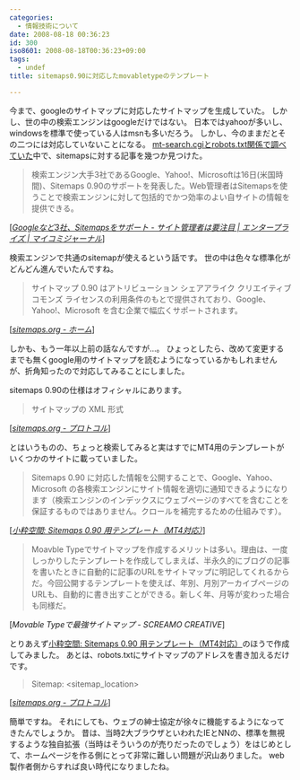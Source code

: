 ```yaml
---
categories:
  - 情報技術について
date: 2008-08-18 00:36:23
id: 300
iso8601: 2008-08-18T00:36:23+09:00
tags:
  - undef
title: sitemaps0.90に対応したmovabletypeのテンプレート

---
```


<p>今まで、googleのサイトマップに対応したサイトマップを生成していた。
しかし、世の中の検索エンジンはgoogleだけではない。
日本ではyahooが多いし、windowsを標準で使っている人はmsnも多いだろう。
しかし、今のままだとその二つには対応していないことになる。
<a href="http://www.nishimiyahara.net/2008/08/17/131943">mt-search.cgiとrobots.txt関係で調べていた</a>中で、sitemapsに対する記事を幾つか見つけた。</p>

<blockquote cite="http://journal.mycom.co.jp/news/2006/11/16/340.html" title="Googleなど3社、Sitemapsをサポート - サイト管理者は要注目 | エンタープライズ | マイコミジャーナル" class="blockquote"><p>検索エンジン大手3社であるGoogle、Yahoo!、Microsoftは16日(米国時間)、Sitemaps 0.90のサポートを発表した。Web管理者はSitemapsを使うことで検索エンジンに対して包括的でかつ効率のよい自サイトの情報を提供できる。</p></blockquote>

<div class="cite">[<cite><a href="http://news.mynavi.jp/news/2006/11/16/340.html">Googleなど3社、Sitemapsをサポート - サイト管理者は要注目 | エンタープライズ | マイコミジャーナル</a></cite>]</div>

<p>検索エンジンで共通のsitemapが使えるという話です。
世の中は色々な標準化がどんどん進んでいたんですね。</p>

<blockquote cite="http://www.sitemaps.org/ja/" title="sitemaps.org - ホーム" class="blockquote"><p>サイトマップ 0.90 はアトリビューション シェアアライク クリエイティブ コモンズ ライセンスの利用条件のもとで提供されており、Google、Yahoo!、Microsoft を含む企業で幅広くサポートされます。</p></blockquote>

<div class="cite">[<cite><a href="http://www.sitemaps.org/ja/">sitemaps.org - ホーム</a></cite>]</div>

<p>しかも、もう一年以上前の話なんですが&#133;。
ひょっとしたら、改めて変更するまでも無くgoogle用のサイトマップを読むようになっているかもしれませんが、折角知ったので対応してみることにしました。</p>

<p>
sitemaps 0.90の仕様はオフィシャルにあります。</p>

<blockquote cite="http://www.sitemaps.org/ja/protocol.php" title="sitemaps.org - プロトコル" class="blockquote"><p>サイトマップの XML 形式</p></blockquote>

<div class="cite">[<cite><a href="http://www.sitemaps.org/ja/protocol.html">sitemaps.org - プロトコル</a></cite>]</div>

<p>とはいうものの、ちょっと検索してみると実はすでにMT4用のテンプレートがいくつかのサイトに載っていました。</p>

<blockquote cite="http://www.koikikukan.com/archives/2007/10/31-011500.php" title="小粋空間: Sitemaps 0.90 用テンプレート（MT4対応）" class="blockquote"><p>Sitemaps 0.90 に対応した情報を公開することで、Google、Yahoo、Microsoft の各検索エンジンにサイト情報を適切に通知できるようになります（検索エンジンのインデックスにウェブページのすべてを含むことを保証するものではありません。クロールを補完するための仕組みです）。</p></blockquote>

<div class="cite">[<cite><a href="http://www.koikikukan.com/archives/2007/10/31-011500.php">小粋空間: Sitemaps 0.90 用テンプレート（MT4対応）</a></cite>]</div>

<blockquote cite="http://www.screamo.jp/2008/08/17-04-28.php" title="Movable Typeで最強サイトマップ - SCREAMO CREATIVE" class="blockquote"><p>Moavble Typeでサイトマップを作成するメリットは多い。理由は、一度しっかりしたテンプレートを作成してしまえば、半永久的にブログの記事を書いたときに自動的に記事のURLをサイトマップに明記してくれるからだ。今回公開するテンプレートを使えば、年別、月別アーカイブページのURLも、自動的に書き出すことができる。新しく年、月等が変わった場合も同様だ。</p></blockquote>

<div class="cite">[<cite>Movable Typeで最強サイトマップ - SCREAMO CREATIVE</cite>]</div>

<p>とりあえず<a href="http://www.koikikukan.com/archives/2007/10/31-011500.php">小粋空間: Sitemaps 0.90 用テンプレート（MT4対応）</a>のほうで作成してみました。
あとは、robots.txtにサイトマップのアドレスを書き加えるだけです。</p>

<blockquote cite="http://www.sitemaps.org/ja/protocol.php" title="sitemaps.org - プロトコル" class="blockquote"><p>Sitemap: &lt;sitemap_location&gt;</p></blockquote>

<div class="cite">[<cite><a href="http://www.sitemaps.org/ja/protocol.html">sitemaps.org - プロトコル</a></cite>]</div>

<p>簡単ですね。
それにしても、ウェブの紳士協定が徐々に機能するようになってきたんでしょうか。
昔は、当時2大ブラウザといわれたIEとNNの、標準を無視するような独自拡張（当時はそういうのが売りだったのでしょう）をはじめとして、ホームページを作る側にとって非常に難しい問題が沢山ありました。
web製作者側からすれば良い時代になりましたね。</p>
    	